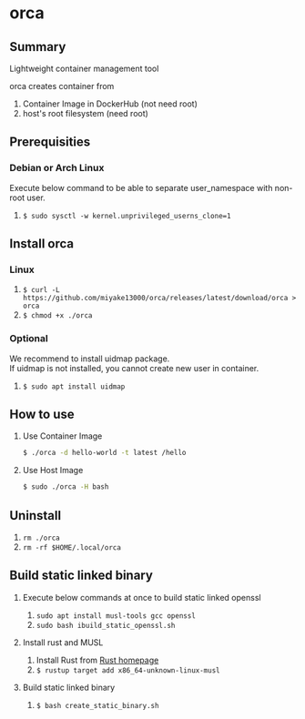# orca

## Summary
Lightweight container management tool

orca creates container from
1. Container Image in DockerHub (not need root)
2. host's root filesystem (need root)

## Prerequisities
### Debian or Arch Linux
Execute below command to be able to separate user_namespace with non-root user.  
1. `$ sudo sysctl -w kernel.unprivileged_userns_clone=1`

## Install orca
### Linux
1. `$ curl -L https://github.com/miyake13000/orca/releases/latest/download/orca > orca`
2. `$ chmod +x ./orca`

### Optional
We recommend to install uidmap package.  
If uidmap is not installed, you cannot create new user in container.  
1. `$ sudo apt install uidmap`

## How to use
1. Use Container Image
   ```bash
   $ ./orca -d hello-world -t latest /hello
   ```
2. Use Host Image
    ```bash
    $ sudo ./orca -H bash
    ```

## Uninstall
1. `rm ./orca`
2. `rm -rf $HOME/.local/orca`

## Build static linked binary
1. Execute below commands at once to build static linked openssl
    1. `sudo apt install musl-tools gcc openssl`
    2. `sudo bash ibuild_static_openssl.sh`

2. Install rust and MUSL
    1. Install Rust from [Rust homepage](https://www.rust-lang.org/tools/install)
    2. `$ rustup target add x86_64-unknown-linux-musl`

3. Build static linked binary
    1. `$ bash create_static_binary.sh`

